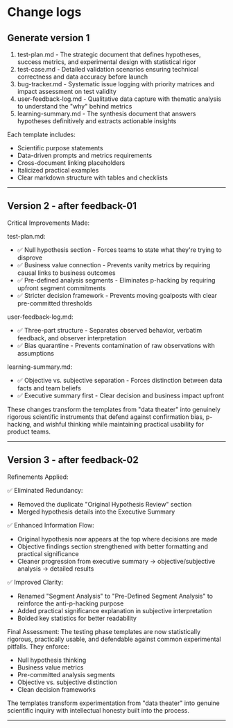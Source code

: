 # Change logs

## Generate version 1

1. test-plan.md - The strategic document that defines hypotheses, success metrics, and experimental design with
statistical rigor
2. test-case.md - Detailed validation scenarios ensuring technical correctness and data accuracy before launch
3. bug-tracker.md - Systematic issue logging with priority matrices and impact assessment on test validity
4. user-feedback-log.md - Qualitative data capture with thematic analysis to understand the "why" behind metrics
5. learning-summary.md - The synthesis document that answers hypotheses definitively and extracts actionable insights

Each template includes:
- Scientific purpose statements
- Data-driven prompts and metrics requirements
- Cross-document linking placeholders
- Italicized practical examples
- Clear markdown structure with tables and checklists

---

## Version 2 - after feedback-01

Critical Improvements Made:

test-plan.md:
- ✅ Null hypothesis section - Forces teams to state what they're trying to disprove
- ✅ Business value connection - Prevents vanity metrics by requiring causal links to business outcomes
- ✅ Pre-defined analysis segments - Eliminates p-hacking by requiring upfront segment commitments
- ✅ Stricter decision framework - Prevents moving goalposts with clear pre-committed thresholds

user-feedback-log.md:
- ✅ Three-part structure - Separates observed behavior, verbatim feedback, and observer interpretation
- ✅ Bias quarantine - Prevents contamination of raw observations with assumptions

learning-summary.md:
- ✅ Objective vs. subjective separation - Forces distinction between data facts and team beliefs
- ✅ Executive summary first - Clear decision and business impact upfront

These changes transform the templates from "data theater" into genuinely rigorous scientific instruments that defend against
confirmation bias, p-hacking, and wishful thinking while maintaining practical usability for product teams.

---

## Version 3 - after feedback-02

Refinements Applied:

✅ Eliminated Redundancy:
- Removed the duplicate "Original Hypothesis Review" section
- Merged hypothesis details into the Executive Summary

✅ Enhanced Information Flow:
- Original hypothesis now appears at the top where decisions are made
- Objective findings section strengthened with better formatting and practical significance
- Cleaner progression from executive summary → objective/subjective analysis → detailed results

✅ Improved Clarity:
- Renamed "Segment Analysis" to "Pre-Defined Segment Analysis" to reinforce the anti-p-hacking purpose
- Added practical significance explanation in subjective interpretation
- Bolded key statistics for better readability

Final Assessment:
The testing phase templates are now statistically rigorous, practically usable, and defendable against common experimental pitfalls.
They enforce:
- Null hypothesis thinking
- Business value metrics
- Pre-committed analysis segments
- Objective vs. subjective distinction
- Clean decision frameworks

The templates transform experimentation from "data theater" into genuine scientific inquiry with intellectual honesty built into the
process.

---